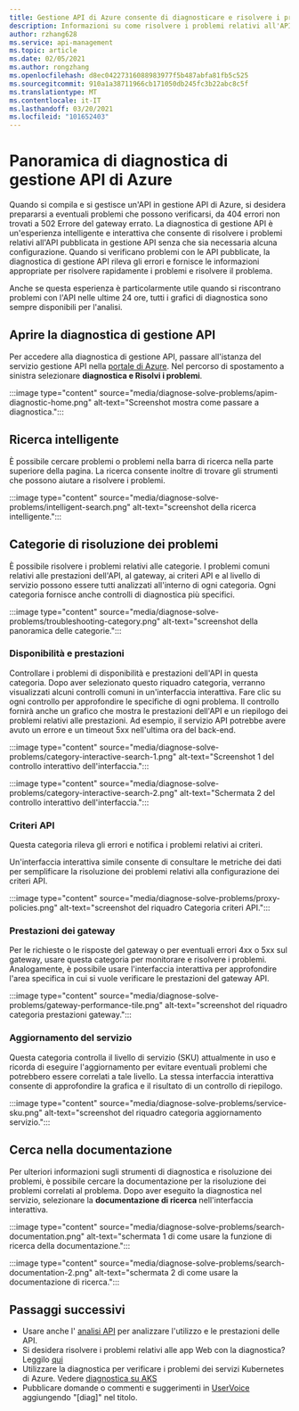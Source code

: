 ```yaml
---
title: Gestione API di Azure consente di diagnosticare e risolvere i problemi
description: Informazioni su come risolvere i problemi relativi all'API in gestione API di Azure con lo strumento diagnostica e risolvi nel portale di Azure.
author: rzhang628
ms.service: api-management
ms.topic: article
ms.date: 02/05/2021
ms.author: rongzhang
ms.openlocfilehash: d8ec04227316088983977f5b487abfa81fb5c525
ms.sourcegitcommit: 910a1a38711966cb171050db245fc3b22abc8c5f
ms.translationtype: MT
ms.contentlocale: it-IT
ms.lasthandoff: 03/20/2021
ms.locfileid: "101652403"
---
```

# <a name="azure-api-management-diagnostics-overview"></a>Panoramica di diagnostica di gestione API di Azure

Quando si compila e si gestisce un'API in gestione API di Azure, si desidera prepararsi a eventuali problemi che possono verificarsi, da 404 errori non trovati a 502 Errore del gateway errato. La diagnostica di gestione API è un'esperienza intelligente e interattiva che consente di risolvere i problemi relativi all'API pubblicata in gestione API senza che sia necessaria alcuna configurazione. Quando si verificano problemi con le API pubblicate, la diagnostica di gestione API rileva gli errori e fornisce le informazioni appropriate per risolvere rapidamente i problemi e risolvere il problema.

Anche se questa esperienza è particolarmente utile quando si riscontrano problemi con l'API nelle ultime 24 ore, tutti i grafici di diagnostica sono sempre disponibili per l'analisi.

## <a name="open-api-management-diagnostics"></a>Aprire la diagnostica di gestione API

Per accedere alla diagnostica di gestione API, passare all'istanza del servizio gestione API nella [portale di Azure](https://portal.azure.com). Nel percorso di spostamento a sinistra selezionare **diagnostica e Risolvi i problemi**.

:::image type="content" source="media/diagnose-solve-problems/apim-diagnostic-home.png" alt-text="Screenshot mostra come passare a diagnostica.":::



## <a name="intelligent-search"></a>Ricerca intelligente

È possibile cercare problemi o problemi nella barra di ricerca nella parte superiore della pagina. La ricerca consente inoltre di trovare gli strumenti che possono aiutare a risolvere i problemi. 

:::image type="content" source="media/diagnose-solve-problems/intelligent-search.png" alt-text="screenshot della ricerca intelligente.":::


## <a name="troubleshooting-categories"></a>Categorie di risoluzione dei problemi

È possibile risolvere i problemi relativi alle categorie. I problemi comuni relativi alle prestazioni dell'API, al gateway, ai criteri API e al livello di servizio possono essere tutti analizzati all'interno di ogni categoria. Ogni categoria fornisce anche controlli di diagnostica più specifici. 

:::image type="content" source="media/diagnose-solve-problems/troubleshooting-category.png" alt-text="screenshot della panoramica delle categorie.":::


### <a name="availability-and-performance"></a>Disponibilità e prestazioni

Controllare i problemi di disponibilità e prestazioni dell'API in questa categoria. Dopo aver selezionato questo riquadro categoria, verranno visualizzati alcuni controlli comuni in un'interfaccia interattiva. Fare clic su ogni controllo per approfondire le specifiche di ogni problema. Il controllo fornirà anche un grafico che mostra le prestazioni dell'API e un riepilogo dei problemi relativi alle prestazioni. Ad esempio, il servizio API potrebbe avere avuto un errore e un timeout 5xx nell'ultima ora del back-end. 

:::image type="content" source="media/diagnose-solve-problems/category-interactive-search-1.png" alt-text="Screenshot 1 del controllo interattivo dell'interfaccia.":::



:::image type="content" source="media/diagnose-solve-problems/category-interactive-search-2.png" alt-text="Schermata 2 del controllo interattivo dell'interfaccia.":::

### <a name="api-policies"></a>Criteri API

Questa categoria rileva gli errori e notifica i problemi relativi ai criteri. 

Un'interfaccia interattiva simile consente di consultare le metriche dei dati per semplificare la risoluzione dei problemi relativi alla configurazione dei criteri API.

:::image type="content" source="media/diagnose-solve-problems/proxy-policies.png" alt-text="screenshot del riquadro Categoria criteri API.":::

### <a name="gateway-performance"></a>Prestazioni dei gateway 

Per le richieste o le risposte del gateway o per eventuali errori 4xx o 5xx sul gateway, usare questa categoria per monitorare e risolvere i problemi. Analogamente, è possibile usare l'interfaccia interattiva per approfondire l'area specifica in cui si vuole verificare le prestazioni del gateway API. 

:::image type="content" source="media/diagnose-solve-problems/gateway-performance-tile.png" alt-text="screenshot del riquadro categoria prestazioni gateway.":::

### <a name="service-upgrade"></a>Aggiornamento del servizio

Questa categoria controlla il livello di servizio (SKU) attualmente in uso e ricorda di eseguire l'aggiornamento per evitare eventuali problemi che potrebbero essere correlati a tale livello. La stessa interfaccia interattiva consente di approfondire la grafica e il risultato di un controllo di riepilogo. 

:::image type="content" source="media/diagnose-solve-problems/service-sku.png" alt-text="screenshot del riquadro categoria aggiornamento servizio.":::

## <a name="search-documentation"></a>Cerca nella documentazione

Per ulteriori informazioni sugli strumenti di diagnostica e risoluzione dei problemi, è possibile cercare la documentazione per la risoluzione dei problemi correlati al problema. Dopo aver eseguito la diagnostica nel servizio, selezionare la **documentazione di ricerca** nell'interfaccia interattiva. 

 :::image type="content" source="media/diagnose-solve-problems/search-documentation.png" alt-text="schermata 1 di come usare la funzione di ricerca della documentazione.":::


 :::image type="content" source="media/diagnose-solve-problems/search-documentation-2.png" alt-text="schermata 2 di come usare la documentazione di ricerca.":::


## <a name="next-steps"></a>Passaggi successivi

* Usare anche l' [analisi API](howto-use-analytics.md) per analizzare l'utilizzo e le prestazioni delle API. 
* Si desidera risolvere i problemi relativi alle app Web con la diagnostica? Leggilo [qui](../app-service/overview-diagnostics.md)
* Utilizzare la diagnostica per verificare i problemi dei servizi Kubernetes di Azure. Vedere [diagnostica su AKS](../aks/concepts-diagnostics.md)
* Pubblicare domande o commenti e suggerimenti in [UserVoice](https://feedback.azure.com/forums/248703-api-management) aggiungendo "[diag]" nel titolo.
